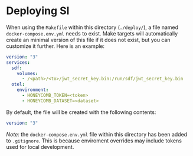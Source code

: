 # Deploying SI

When using the `Makefile` within this directory (`./deploy/`), a file named `docker-compose.env.yml` needs to exist.
Make targets will automatically create an minimal version of this file if it does not exist, but you can customize it further.
Here is an example:

```yaml
version: "3"
services:
  sdf:
    volumes:
      - /<path>/<to>/jwt_secret_key.bin:/run/sdf/jwt_secret_key.bin
  otel:
    environment:
      - HONEYCOMB_TOKEN=<token>
      - HONEYCOMB_DATASET=<dataset>
```

By default, the file will be created with the following contents:

```yaml
version: "3"
```

_Note:_ the `docker-compose.env.yml` file within this directory has been added to `.gitignore`.
This is because enviroment overrides may include tokens used for local development.
